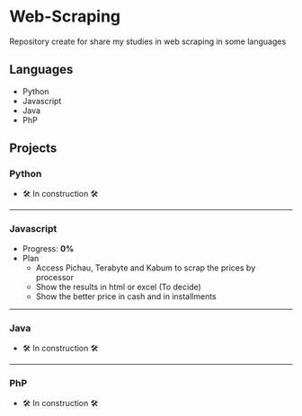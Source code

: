 # Web-Scraping

Repository create for share my studies in web scraping in some languages

## Languages
- Python
- Javascript
- Java
- PhP

## Projects

### Python
- 🛠 In construction 🛠

---

### Javascript
- Progress: <b>0%</b>
- Plan
    - Access Pichau, Terabyte and Kabum to scrap the prices by processor
    - Show the results in html or excel (To decide)
    - Show the better price in cash and in installments

--- 

### Java
- 🛠 In construction 🛠

---

### PhP
- 🛠 In construction 🛠
